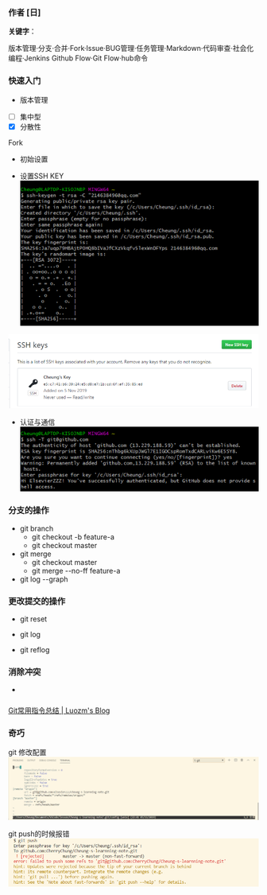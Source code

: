 ### 作者 [日]
**关键字**：

版本管理·分支·合并·Fork·Issue·BUG管理·任务管理·Markdown·代码审查·社会化编程·Jenkins Github Flow·Git Flow·hub命令

### 快速入门

- 版本管理
- [ ] 集中型
- [x] 分散性

Fork
<!-- 将GitHub中的某个特定仓库复制到自己的账户下，fork出的仓库和原仓库是两个不同的仓库，用户可以随意编辑 -->

- 初始设置
<!-- user.name/cheung
user.email/214638496 -->

- 设置SSH KEY
![](2019-11-05-22-17-23.png)
<!-- 密码为斜杠 -->

![](2019-11-05-22-22-31.png)

- 认证与通信
![](2019-11-05-22-26-08.png)

### 分支的操作
<!-- 可以在互不影响前提下对多个功能进行开发 -->
- git branch
    <!-- 查看分支一览表 -->
    - git checkout -b feature-a
    <!-- 创建分支feature-a -->
    - git checkout master
    <!-- - 切换回master分支 -->
- git merge
    <!-- - 分支合并 -->
    - git checkout master
    <!-- - 切换回master分支 -->
    - git merge --no-ff feature-a
    <!-- - 创建合并提交 -->
- git log --graph
<!-- - 以图标形式查看分支 -->
### 更改提交的操作
- git reset
<!-- - 回溯历史版本,这里通过一个例子回溯到创建feature-a之前创建分支fix-b，再回溯到merge feature-a后的版本 -->
- git log
<!-- - 查看以当前状态为终点的历史日志 -->
- git reflog
<!-- - 查看当前仓库的操作日志 -->

### 消除冲突
- 
### 
[Git常用指令总结 | Luozm's Blog](https://luozm.github.io/git)

### 奇巧
git 修改配置
![](2019-11-09-09-02-24.png)

git push的时候报错
![](2019-11-09-09-20-53.png)